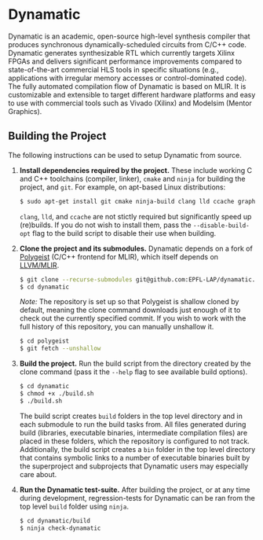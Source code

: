 # Dynamatic

Dynamatic is an academic, open-source high-level synthesis compiler that produces synchronous dynamically-scheduled circuits from C/C++ code. Dynamatic generates synthesizable RTL which currently targets Xilinx FPGAs and delivers significant performance improvements compared to state-of-the-art commercial HLS tools in specific situations (e.g., applications with irregular memory accesses or control-dominated code). The fully automated compilation flow of Dynamatic is based on MLIR. It is customizable and extensible to target different hardware platforms and easy to use with commercial tools such as Vivado (Xilinx) and Modelsim (Mentor Graphics).

## Building the Project

The following instructions can be used to setup Dynamatic from source.

1. **Install dependencies required by the project.** These include working C and C++ toolchains (compiler, linker), `cmake` and `ninja` for building the project, and `git`. For example, on apt-based Linux distributions:
    
    ```sh
    $ sudo apt-get install git cmake ninja-build clang lld ccache graphviz
    ```

    `clang`, `lld`, and `ccache` are not stictly required but significantly speed up (re)builds. If you do not wish to install them, pass the `--disable-build-opt` flag to the build script to disable their use when building.

2. **Clone the project and its submodules.** Dynamatic depends on a fork of [Polygeist](https://github.com/EPFL-LAP/Polygeist) (C/C++ frontend for MLIR), which itself depends on [LLVM/MLIR](https://github.com/llvm/llvm-project).
    
    ```sh
    $ git clone --recurse-submodules git@github.com:EPFL-LAP/dynamatic.git
    $ cd dynamatic
    ```

    *Note:* The repository is set up so that Polygeist is shallow cloned by default, meaning the clone command downloads just enough of it to check out the currently specified commit. If you wish to work with the full history of this repository, you can manually unshallow it.

    ```sh
    $ cd polygeist
    $ git fetch --unshallow
    ```

3. **Build the project.** Run the build script from the directory created by the clone command (pass it the `--help` flag to see available build options).

    ```sh
    $ cd dynamatic
    $ chmod +x ./build.sh
    $ ./build.sh
    ```

    The build script creates `build` folders in the top level directory and in each submodule to run the build tasks from. All files generated during build (libraries, executable binaries, intermediate compilation files) are placed in these folders, which the repository is configured to not track. Additionally, the build script creates a `bin` folder in the top level directory that contains symbolic links to a number of executable binaries built by the superproject and subprojects that Dynamatic users may especially care about.

4. **Run the Dynamatic test-suite.** After building the project, or at any time during development, regression-tests for Dynamatic can be ran from the top level `build` folder using `ninja`.

    ```sh
    $ cd dynamatic/build
    $ ninja check-dynamatic
    ```
